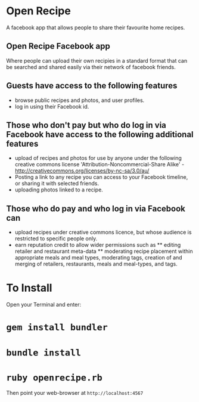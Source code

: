 Open Recipe
===========

A facebook app that allows people to share their favourite home recipes.

Open Recipe Facebook app
------------------------

Where people can upload their own recipies in a standard format
that can be searched and shared easily via their network of facebook
friends.

Guests have access to the following features
--------------------------------------------

* browse public recipes and photos, and user profiles.
* log in using their Facebook id.

Those who don't pay but who do log in via Facebook have access to the following additional features
---------------------------------------------------------------------------------------------------

* upload of recipes and photos for use by anyone under the following
creative commons license 'Attribution-Noncommercial-Share Alike' -
http://creativecommons.org/licenses/by-nc-sa/3.0/au/
* Posting a link to any recipe you can access to your Facebook
timeline, or sharing it with selected friends.
* uploading photos linked to a recipe.

Those who do pay and who log in via Facebook can
------------------------------------------------

* upload recipes under creative commons licence, but whose audience is
restricted to specific people only.
* earn reputation credit to allow wider permissions such as
** editing retailer and restaurant meta-data
** moderating recipe placement within appropriate meals and meal
types, moderating tags, creation of and merging of retailers,
restaurants, meals and meal-types, and tags.

To Install
==========

Open your Terminal and enter:

# `gem install bundler`
# `bundle install`
# `ruby openrecipe.rb`

Then point your web-browser at `http://localhost:4567`

